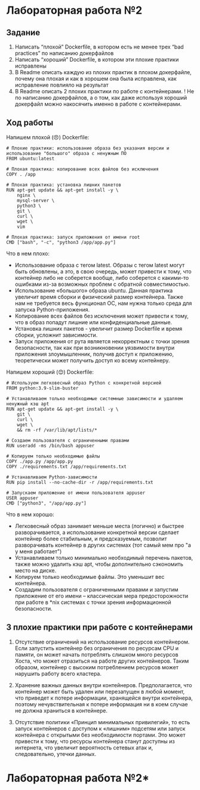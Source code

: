 # Лабораторная работа №2

## Задание

1. Написать “плохой” Dockerfile, в котором есть не менее трех “bad practices” по написанию докерфайлов
2. Написать “хороший” Dockerfile, в котором эти плохие практики исправлены
3. В Readme описать каждую из плохих практик в плохом докерфайле, почему она плохая и как в хорошем она была исправлена, как исправление повлияло на результат
4. В Readme описать 2 плохих практики по работе с контейнерами. ! Не по написанию докерфайлов, а о том, как даже используя хороший докерфайл можно накосячить именно в работе с контейнерами.


## Ход работы

Напишем плохой (😠) Dockerfile:
```
# Плохие практики: использование образа без указания версии и использование "большого" образа с ненужным ПО
FROM ubuntu:latest

# Плохая практика: копирование всех файлов без исключения 
COPY . /app

# Плохая практика: установка лишних пакетов
RUN apt-get update && apt-get install -y \
    nginx \
    mysql-server \
    python3 \
    git \
    curl \
    wget \
    vim

# Плохая практика: запуск приложения от имени root
CMD ["bash", "-c", "python3 /app/app.py"]
```

Что в нем плохо:
- Использование образа с тегом latest. Образы с тегом latest могут быть обновлены, а это, в свою очередь, может привести к тому, что контейнер либо не соберется вообще, либо соберется с какими-то ошибками из-за возможных проблем с обратной совместимостью.
- Использование «большого» образа ubuntu. Данная практика увеличит время сборки и физический размер контейнера. Также нам не требуется весь функционал ОС, нам нужна только среда для запуска Python-приложения.
- Копирование всех файлов без исключения может привести к тому, что в образ попадут лишние или конфиденциальные данные.
- Установка лишних пакетов - увеличит размер Dockerfile и время сборки, усложнит зависимости.
- Запуск приложения от рута является некорректным с точки зрения безопасности, так как при возникновении уязвимости внутри приложения злоумышленник, получив доступ к приложению, теоретически может получить доступ ко всему контейнеру.

Напишем хороший (😊) Dockerfile:
```
# Используем легковесный образ Python с конкретной версией
FROM python:3.9-slim-buster

# Устанавливаем только необходимые системные зависимости и удаляем ненужный кэш apt
RUN apt-get update && apt-get install -y \
    git \
    curl \
    wget \
    && rm -rf /var/lib/apt/lists/*

# Создаем пользователя с ограниченными правами
RUN useradd -ms /bin/bash appuser

# Копируем только необходимые файлы
COPY ./app.py /app/app.py
COPY ./requirements.txt /app/requirements.txt

# Устанавливаем Python-зависимости
RUN pip install --no-cache-dir -r /app/requirements.txt

# Запускаем приложение от имени пользователя appuser
USER appuser
CMD ["python3", "/app/app.py"]

```
Что в нем хорошо:
- Легковесный образ занимает меньше места (логично) и быстрее разворачивается, а использование конкретной версии сделает контейнер более стабильным, и предсказуемым, позволит разворачивать контейнер в других системах (тот самый мем про "а у меня работает")
- Устанавливаем только минимально необходимый перечень пакетов, также можно удалить кэш apt, чтобы дополнительно сэкономить место на диске.
- Копируем только необходимые файлы. Это уменьшит вес контейнера.
- Создадим пользователя с ограниченными правами и запустим приложение от его имени – классическая мера предосторожности при работе в *nix системах с точки зрения информационной безопасности.


## 3 плохие практики при работе с контейнерами
1. Отсутствие ограничений на использование ресурсов контейнером. Если запустить контейнер без ограничения по ресурсам CPU и памяти, он может начать потреблять слишком много ресурсов Хоста, что может отразиться на работе других контейнеров. Таким образом, контейнер с высоким потреблением ресурсов может нарушить работу всего кластера.

2. Хранение важных данных внутри контейнеров. Предполагается, что контейнер может быть удален или перезапущен в любой момент, что приведет к потере информации, хранящейся внутри контейнера, поэтому нечувствительная к потере информация ни в коем случае не должна храниться в контейнере.

3. Отсутствие политики «Принцип минимальных привилегий», то есть запуск контейнеров с доступом к «лишним» подсетям или запуск контейнера с открытыми без необходимости портами. Это может привести к тому, что ресурсы контейнера станут доступны из интернета, что увеличит вероятность сетевых атак и, следовательно, утечки данных.

# Лабораторная работа №2*
